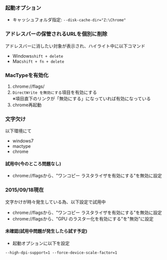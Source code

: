 ### 起動オプション
- キャッシュフォルダ指定: `--disk-cache-dir="Z:\Chrome"`

### アドレスバーの保管されるURLを個別に削除
アドレスバーに消したい対象が表示され、ハイライト中に以下コマンド
- Windows`shift + delete`
- Mac`shift + fn + delete`

### MacTypeを有効化
1. chrome://flags/
2. `DirectWrite を無効にする`項目を有効にする  
  ※項目直下のリンクが「無効にする」になっていれば有効になっている
3. chrome再起動

### 文字欠け
以下環境にて
- windows7
- mactype
- chrome

#### 試用中(今のところ問題なし)
- chrome://flagsから、"ワンコピー ラスタライザを有効にする"を無効に設定

### 2015/09/18現在
文字かけが時々発生している為、以下設定で試用中
- chrome://flagsから、"ワンコピー ラスタライザを有効にする"を無効に設定
- chrome://flagsから、"GPU のラスター化を有効にする"を"無効"に設定

#### 未確認(試用中問題が発生したら試す予定)
- 起動オプションに以下を設定
```text
--high-dpi-support=1 --force-device-scale-factor=1
```
